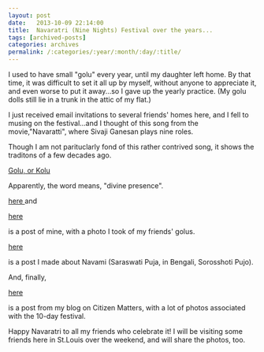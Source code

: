 ```yaml
---
layout: post
date:	2013-10-09 22:14:00
title:  Navaratri (Nine Nights) Festival over the years...
tags: [archived-posts]
categories: archives
permalink: /:categories/:year/:month/:day/:title/
---
```

I used to have small "golu" every year, until my daughter left home. By that time, it was difficult to set it all up by myself, without anyone to appreciate it, and even worse to put it away...so I gave up the yearly practice. (My golu dolls still lie in a trunk in the attic of my flat.)

I just received email invitations to several friends' homes here, and I fell to musing on the festival...and I thought of this song from the movie,"Navaratti", where Sivaji Ganesan plays nine roles.

Though I am not parituclarly fond of this rather contrived song, it shows the traditons of a few decades ago.

<lj-embed id="1047"/>


<a href="http://en.wikipedia.org/wiki/Golu"> Golu, or Kolu </a>

Apparently, the word means, "divine presence".

<a href="http://deponti.livejournal.com/130516.html"> here </a>
and

<a href="http://deponti.livejournal.com/727018.html"> here </a>

is a post of mine, with a photo I took of my friends' golus.

<a href="http://deponti.livejournal.com/863368.html"> here </a>

is a post I made about Navami (Saraswati Puja, in Bengali, Sorosshoti Pujo).

And, finally,

<a href="http://bangalore.citizenmatters.in/blogs/deepa-s-jottings/blog_posts/4608-navaratridasherapujo"> here </a>

is a post from my blog on Citizen Matters, with a lot of photos associated with the 10-day festival.

Happy Navaratri to all my friends who celebrate it! I will be visiting some friends here in St.Louis over the weekend, and will share the photos, too.
